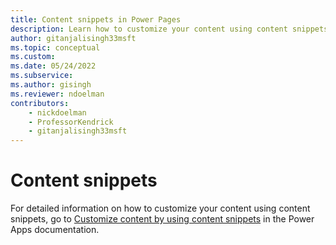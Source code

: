 ```yaml
---
title: Content snippets in Power Pages
description: Learn how to customize your content using content snippets.
author: gitanjalisingh33msft
ms.topic: conceptual
ms.custom: 
ms.date: 05/24/2022
ms.subservice:
ms.author: gisingh
ms.reviewer: ndoelman
contributors:
    - nickdoelman
    - ProfessorKendrick
    - gitanjalisingh33msft
---
```


# Content snippets 

For detailed information on how to customize your content using content snippets, go to [Customize content by using content snippets](/powerapps/maker/portals/configure/customize-content-snippets) in the Power Apps documentation.


